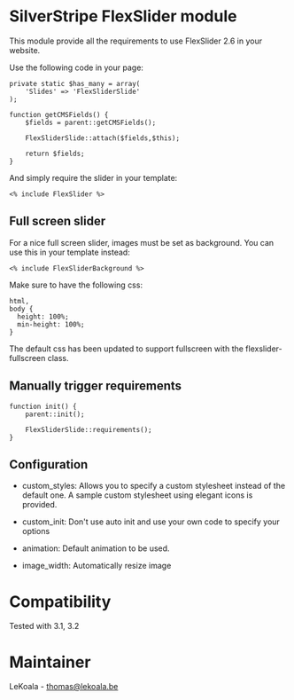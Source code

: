 SilverStripe FlexSlider module
==================

This module provide all the requirements to use FlexSlider 2.6 in your website.

Use the following code in your page:

    private static $has_many = array(
        'Slides' => 'FlexSliderSlide'
    );

    function getCMSFields() {
        $fields = parent::getCMSFields();

        FlexSliderSlide::attach($fields,$this);

        return $fields;
    }

And simply require the slider in your template:

    <% include FlexSlider %>

Full screen slider
----------------------------------

For a nice full screen slider, images must be set as background. You can use
this in your template instead:

    <% include FlexSliderBackground %>

Make sure to have the following css:

    html, 
    body {
      height: 100%;
      min-height: 100%;
    }

The default css has been updated to support fullscreen with the flexslider-fullscreen
class.

Manually trigger requirements
----------------------------------

    function init() {
        parent::init();

        FlexSliderSlide::requirements();
    }

Configuration
----------------------------------

- custom_styles: Allows you to specify a custom stylesheet instead of the default one.
A sample custom stylesheet using elegant icons is provided.

- custom_init: Don't use auto init and use your own code to specify your options

- animation: Default animation to be used.

- image_width: Automatically resize image

Compatibility
==================
Tested with 3.1, 3.2

Maintainer
==================
LeKoala - thomas@lekoala.be